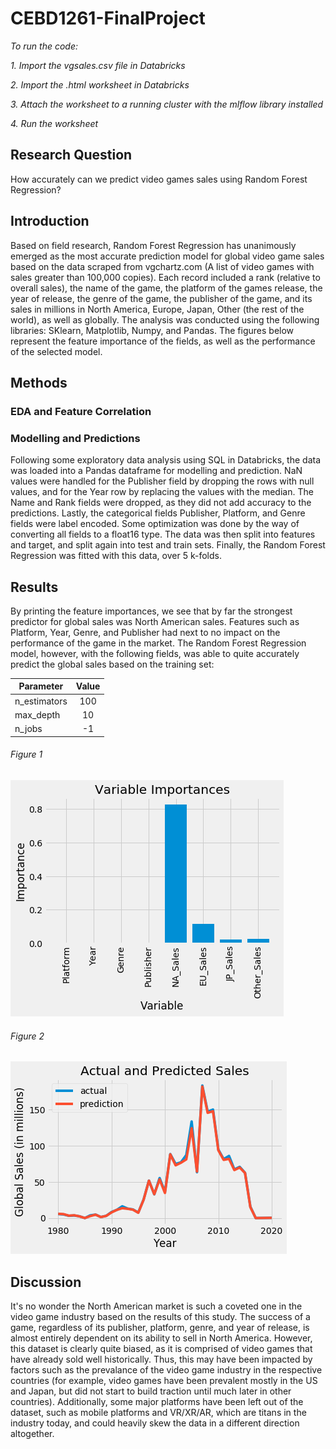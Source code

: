 # CEBD1261-FinalProject

*To run the code:*

*1. Import the vgsales.csv file in Databricks*

*2. Import the .html worksheet in Databricks*

*3. Attach the worksheet to a running cluster with the mlflow library installed*

*4. Run the worksheet*

## Research Question

How accurately can we predict video games sales using Random Forest Regression?

## Introduction

Based on field research, Random Forest Regression has unanimously emerged as the most accurate prediction model for global video game sales based on the data scraped from vgchartz.com (A list of video games with sales greater than 100,000 copies). Each record included a rank (relative to overall sales), the name of the game, the platform of the games release, the year of release, the genre of the game, the publisher of the game, and its sales in millions in North America, Europe, Japan, Other (the rest of the world), as well as globally. The analysis was conducted using the following libraries: SKlearn, Matplotlib, Numpy, and Pandas. The figures below represent the feature importance of the fields, as well as the performance of the selected model.

## Methods
### EDA and Feature Correlation

### Modelling and Predictions
Following some exploratory data analysis using SQL in Databricks, the data was loaded into a Pandas dataframe for modelling and prediction. NaN values were handled for the Publisher field by dropping the rows with null values, and for the Year row by replacing the values with the median. The Name and Rank fields were dropped, as they did not add accuracy to the predictions. Lastly, the categorical fields Publisher, Platform, and Genre fields were label encoded. Some optimization was done by the way of converting all fields to a float16 type. The data was then split into features and target, and split again into test and train sets. Finally, the Random Forest Regression was fitted with this data, over 5 k-folds. 


## Results

By printing the feature importances, we see that by far the strongest predictor for global sales was North American sales. Features such as Platform, Year, Genre, and Publisher had next to no impact on the performance of the game in the market.
The Random Forest Regression model, however, with the following fields, was able to quite accurately predict the global sales based on the training set:

| Parameter     | Value         |
| ------------- |:-------------:|
| n_estimators  | 100           |
| max_depth     | 10            |
| n_jobs        | -1            |

###### Figure 1
![Figure 1](https://github.com/JingwenCao/CEBD1261-FinalProject/blob/master/08161862-91c6-44d1-afa0-14b1f235ab62.png)

###### Figure 2
![Figure 2](https://github.com/JingwenCao/CEBD1261-FinalProject/blob/master/ec3e9fc2-410a-4ee1-95c8-092310ebabe5.png)

## Discussion
It's no wonder the North American market is such a coveted one in the video game industry based on the results of this study. The success of a game, regardless of its publisher, platform, genre, and year of release, is almost entirely dependent on its ability to sell in North America. However, this dataset is clearly quite biased, as it is comprised of video games that have already sold well historically. Thus, this may have been impacted by factors such as the prevalance of the video game industry in the respective countries (for example, video games have been prevalent mostly in the US and Japan, but did not start to build traction until much later in other countries). Additionally, some major platforms have been left out of the dataset, such as mobile platforms and VR/XR/AR, which are titans in the industry today, and could heavily skew the data in a different direction altogether.
